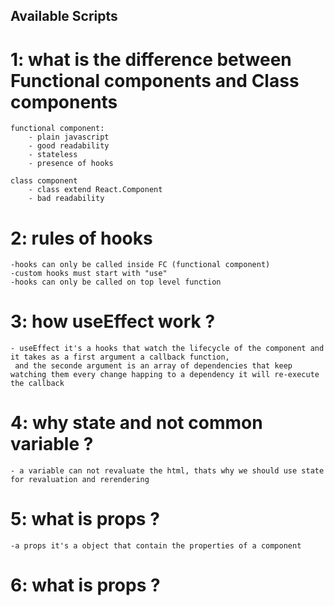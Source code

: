 ## Available Scripts

# 1: what is the difference between Functional components and Class components

    functional component:
        - plain javascript
        - good readability
        - stateless
        - presence of hooks

    class component
        - class extend React.Component
        - bad readability

# 2: rules of hooks

    -hooks can only be called inside FC (functional component)
    -custom hooks must start with "use"
    -hooks can only be called on top level function

# 3: how useEffect work ?

    - useEffect it's a hooks that watch the lifecycle of the component and it takes as a first argument a callback function,
     and the seconde argument is an array of dependencies that keep watching them every change happing to a dependency it will re-execute the callback

# 4: why state and not common variable ?

    - a variable can not revaluate the html, thats why we should use state for revaluation and rerendering

# 5: what is props ?

    -a props it's a object that contain the properties of a component

# 6: what is props ?
